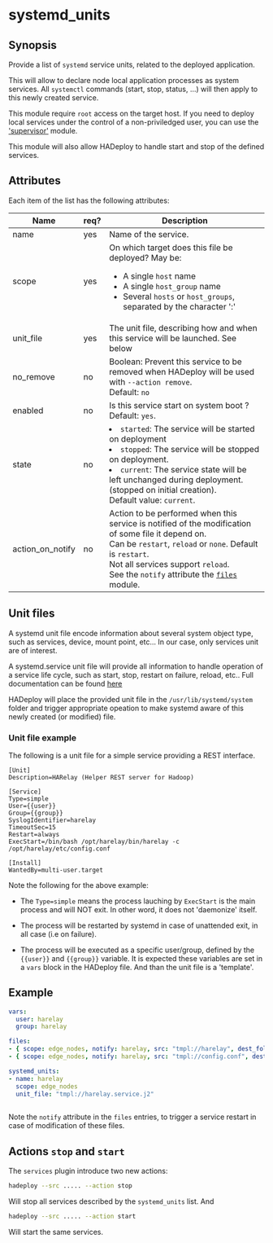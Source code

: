 # systemd_units

## Synopsis

Provide a list of `systemd` service units, related to the deployed application.

This will allow to declare node local application processes as system services. All `systemctl` commands (start, stop, status, ...) will then apply to this newly created service.

This module require `root` access on the target host. If you need to deploy local services under the control of a non-priviledged user, you can use the ['supervisor'](../supervisor/supervisor_overview) module.

This module will also allow HADeploy to handle start and stop of the defined services.

## Attributes

Each item of the list has the following attributes:

Name | req? | 	Description
--- | ---  | ---
name|yes|Name of the service.
scope|yes|On which target does this file be deployed? May be:<ul><li>A single `host` name</li><li>A single `host_group` name</li><li>Several `hosts` or `host_groups`, separated by the character ':'</li></ul>
unit_file|yes|The unit file, describing how and when this service will be launched. See below
no_remove|no|Boolean: Prevent this service to be removed when HADeploy will be used with `--action remove`.<br>Default: `no`
enabled|no|Is this service start on system boot ? Default: `yes`.
state|no|<lu><li>`started`: The service will be started on deployment</li><li>`stopped`: The service will be stopped on deployment.</li><li>`current`: The service state will be left unchanged during deployment. (stopped on initial creation).</li></ul>Default value: `current`.
action_on_notify|no|Action to be performed when this service is notified of the modification of some file it depend on.<br>Can be `restart`, `reload` or `none`. Default is `restart`.<br>Not all services support `reload`.<br>See the `notify` attribute the [`files`](../files/files) module.

## Unit files

A systemd unit file encode information about several system object type, such as services, device, mount point, etc... In our case, only services unit are of interest.

A systemd.service unit file will provide all information to handle operation of a service life cycle, such as start, stop, restart on failure, reload, etc.. Full documentation can be found [here](https://www.freedesktop.org/software/systemd/man/systemd.service.html#)

HADeploy will place the provided unit file in the `/usr/lib/systemd/system` folder and trigger appropriate opeation to make systemd aware of this newly created (or modified) file.

### Unit file example

The following is a unit file for a simple service providing a REST interface.

```
[Unit]
Description=HARelay (Helper REST server for Hadoop)

[Service]
Type=simple
User={{user}}
Group={{group}}
SyslogIdentifier=harelay
TimeoutSec=15
Restart=always
ExecStart=/bin/bash /opt/harelay/bin/harelay -c /opt/harelay/etc/config.conf

[Install]
WantedBy=multi-user.target

```
Note the following for the above example:

- The `Type=simple` means the process lauching by `ExecStart` is the main process and will NOT exit. In other word, it does not 'daemonize' itself.

- The process will be restarted by systemd in case of unattended exit, in all case (i.e on failure).

- The process will be executed as a specific user/group, defined by the `{{user}}` and `{{group}}` variable. It is expected these variables are set in a `vars` block in the HADeploy file. And than the unit file is a 'template'.

## Example

```yaml
vars:
  user: harelay
  group: harelay

files:
- { scope: edge_nodes, notify: harelay, src: "tmpl://harelay", dest_folder: "/opt/harelay/bin", owner: "${user}", group: "${group}", mode: "0755" }
- { scope: edge_nodes, notify: harelay, src: "tmpl://config.conf", dest_folder: "/opt/harelay/etc", owner: "${user}", group: "${group}", mode: "0644" }

systemd_units:
- name: harelay
  scope: edge_nodes
  unit_file: "tmpl://harelay.service.j2"
  
```

Note the `notify` attribute in the `files` entries, to trigger a service restart in case of modification of these files.

## Actions `stop` and `start`

The `services` plugin introduce two new actions:

```sh
hadeploy --src ..... --action stop
```

Will stop all services described by the `systemd_units` list. And 

```sh
hadeploy --src ..... --action start
```

Will start the same services. 
